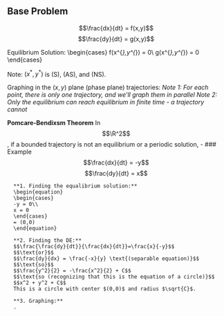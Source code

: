 ## Base Problem
$$\frac{dx}{dt} = f(x,y)$$
$$\frac{dy}{dt} = g(x,y)$$

Equilibrium Solution:
\begin{cases}
f(x^{*},y^{*}) = 0\\
g(x^{*},y^{*}) = 0
\end{cases}

Note:
$(x^{*},y^{*})$ is (S), (AS), and (NS).

Graphing in the $(x,y)$ plane (phase plane) trajectories:
*Note 1: For each point, there is only one trajectory, and we'll graph them in parallel*
*Note 2: Only the equilibrium can reach equilibrium in finite time - a trajectory cannot*

**Pomcare-Bendixsm Theorem**
In $$\R^2$$, if a bounded trajectory is not an equilibrium or a periodic solution,
	- ### Example
	  $$\frac{dx}{dt} = -y$$
	  $$\frac{dy}{dt} = x$$
	  
	  **1. Finding the equalibrium solution:**
	  \begin{equation}
	  \begin{cases}
	  -y = 0\\
	  x = 0
	  \end{cases}
	  = (0,0)
	  \end{equation}
	  
	  **2. Finding the DE:**
	  $$\frac{\frac{dy}{dt}}{\frac{dx}{dt}}=\frac{x}{-y}$$
	  $$\text{or}$$
	  $$\frac{dy}{dx} = \frac{-x}{y} \text{(separable equation)}$$
	  $$\text{so}$$
	  $$\frac{y^2}{2} = -\frac{x^2}{2} + C$$
	  $$\text{so (recognizing that this is the equation of a circle)}$$
	  $$x^2 + y^2 + C$$
	  This is a circle with center $(0,0)$ and radius $\sqrt{C}$.
	  
	  **3. Graphing:**
	  .